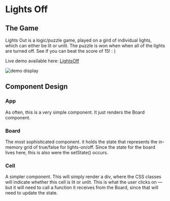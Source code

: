 # Lights Off 

## The Game 
Lights Out is a logic/puzzle game, played on a gird of individual lights, which can either be lit or unlit. The puzzle is won when when all of the lights are turned off. See if you can beat the score of 15! : )

Live demo available here: [LightsOff](https://lightsoff.netlify.com/)

![demo display](https://i.imgur.com/YcrapLb.png)

## Component Design 

### App
As often, this is a very simple component. It just renders the Board component.

### Board
The most sophisticated component. it holds the state that represents the in-memory grid of true/false for lights-on/off. Since the state for the board lives here, this is also were the setState() occurs. 

### Cell
A simpler component. This will simply render a div, where the CSS classes will indicate whether this cell is lit or unlit. This is what the user clicks on — but it will need to call a function it receives from the Board, since that will need to update the state.
